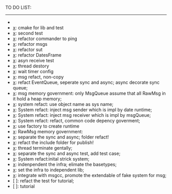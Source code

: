 TO DO LIST:

***

- [x]: bii-code
- [x]: cmake for lib and test
- [x]: second test
- [x]: refactor commander to ping
- [x]: refactor msgs
- [x]: refactor sut
- [x]: refactor DatesFrame
- [x]: asyn receive test
- [x]: thread destory
- [x]: wait timer config
- [x]: msg refact, non-copy
- [x]: refact EventQueue, seperate sync and async; async decorate sync queue;
- [x]: msg memory government: only MsgQueue assume that all RawMsg in it hold a heap memory;
- [x]: system refact: use object name as sys name;
- [x]: System refact: inject msg sender which is impl by date runtime;
- [x]: System refact: inject msg receiver which is impl by msgQueue;
- [x]: System refact: refact, common code depency goverment;
- [x]: use factory to create runtime 
- [x]: RawMsg memory government:
- [x]: separate the sync and async; folder refact!
- [x]: refact the include folder for publish!
- [x]: thread terminate gentally;
- [x]: separate the sync and async test, add test case;
- [x]: System refact:inital strick system; 
- [x]: indenpendent the infra; elimate the basetypes; 
- [x]: set the infra to independent lib; 
- [x]: integrate with msgcc, promote the extendable of fake system for msg;
- [ ]: refact the test for tutorial;
- [ ]: tutorial

